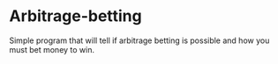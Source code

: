 # Arbitrage-betting
Simple program that will tell if arbitrage betting is possible and how you must bet money to win.
